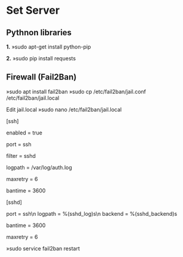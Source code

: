 # Set Server

## Pythnon libraries
**1.** »sudo apt-get install python-pip

**2.** »sudo pip install requests 

## Firewall (Fail2Ban)

»sudo apt install fail2ban
»sudo cp /etc/fail2ban/jail.conf /etc/fail2ban/jail.local

Edit jail.local
»sudo nano /etc/fail2ban/jail.local

[ssh]

enabled  = true

port     = ssh

filter   = sshd

logpath  = /var/log/auth.log

maxretry = 6

bantime  = 3600

[sshd]

port    = ssh\n
logpath = %(sshd_log)s\n
backend = %(sshd_backend)s

bantime  = 3600

maxretry = 6

»sudo service fail2ban restart

